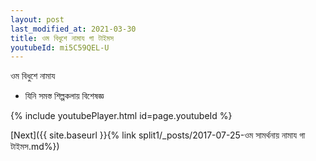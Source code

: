 ```yaml
---
layout: post
last_modified_at: 2021-03-30
title: ওম বিধুশে নামায গা টাইমস
youtubeId: mi5C59QEL-U
---
```

 
 
 ওম বিধুশে নামায  
 
 -  যিনি সমস্ত শিল্পকলায় বিশেষজ্ঞ 
 
  
 
  
 
 
 
 
 
 


{% include youtubePlayer.html id=page.youtubeId %}
 
[Next]({{ site.baseurl }}{% link  split1/_posts/2017-07-25-ওম সামর্থনায় নামায গা টাইমস.md%})
 
